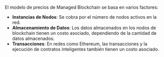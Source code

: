El modelo de precios de Managed Blockchain se basa en varios factores:

- **Instancias de Nodos**: Se cobra por el número de nodos activos en la red.
- **Almacenamiento de Datos**: Los datos almacenados en los nodos de blockchain tienen un costo asociado, dependiendo de la cantidad de datos almacenados.
- **Transacciones**: En redes como Ethereum, las transacciones y la ejecución de contratos inteligentes también tienen un costo asociado.